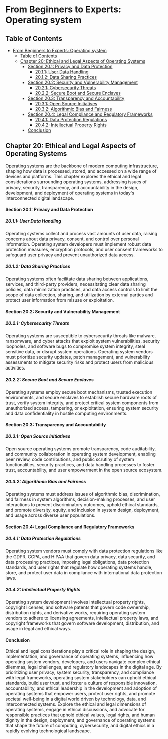 # From Beginners to Experts: Operating system
## Table of Contents
- [From Beginners to Experts: Operating system](#from-beginners-to-experts-operating-system)
  - [Table of Contents](#table-of-contents)
  - [Chapter 20: Ethical and Legal Aspects of Operating Systems](#chapter-20-ethical-and-legal-aspects-of-operating-systems)
      - [Section 20.1: Privacy and Data Protection](#section-201-privacy-and-data-protection)
        - [20.1.1: User Data Handling](#2011-user-data-handling)
        - [20.1.2: Data Sharing Practices](#2012-data-sharing-practices)
      - [Section 20.2: Security and Vulnerability Management](#section-202-security-and-vulnerability-management)
        - [20.2.1: Cybersecurity Threats](#2021-cybersecurity-threats)
        - [20.2.2: Secure Boot and Secure Enclaves](#2022-secure-boot-and-secure-enclaves)
      - [Section 20.3: Transparency and Accountability](#section-203-transparency-and-accountability)
        - [20.3.1: Open Source Initiatives](#2031-open-source-initiatives)
        - [20.3.2: Algorithmic Bias and Fairness](#2032-algorithmic-bias-and-fairness)
      - [Section 20.4: Legal Compliance and Regulatory Frameworks](#section-204-legal-compliance-and-regulatory-frameworks)
        - [20.4.1: Data Protection Regulations](#2041-data-protection-regulations)
        - [20.4.2: Intellectual Property Rights](#2042-intellectual-property-rights)
      - [Conclusion](#conclusion)

## Chapter 20: Ethical and Legal Aspects of Operating Systems

Operating systems are the backbone of modern computing infrastructure, shaping how data is processed, stored, and accessed on a wide range of devices and platforms. This chapter explores the ethical and legal considerations surrounding operating systems, addressing issues of privacy, security, transparency, and accountability in the design, development, and deployment of operating systems in today's interconnected digital landscape.

#### Section 20.1: Privacy and Data Protection

##### 20.1.1: User Data Handling

Operating systems collect and process vast amounts of user data, raising concerns about data privacy, consent, and control over personal information. Operating system developers must implement robust data protection measures, encryption protocols, and user consent frameworks to safeguard user privacy and prevent unauthorized data access.

##### 20.1.2: Data Sharing Practices

Operating systems often facilitate data sharing between applications, services, and third-party providers, necessitating clear data sharing policies, data minimization practices, and data access controls to limit the scope of data collection, sharing, and utilization by external parties and protect user information from misuse or exploitation.

#### Section 20.2: Security and Vulnerability Management

##### 20.2.1: Cybersecurity Threats

Operating systems are susceptible to cybersecurity threats like malware, ransomware, and cyber attacks that exploit system vulnerabilities, security loopholes, and software bugs to compromise system integrity, steal sensitive data, or disrupt system operations. Operating system vendors must prioritize security updates, patch management, and vulnerability assessments to mitigate security risks and protect users from malicious activities.

##### 20.2.2: Secure Boot and Secure Enclaves

Operating systems employ secure boot mechanisms, trusted execution environments, and secure enclaves to establish secure hardware roots of trust, verify system integrity, and protect critical system components from unauthorized access, tampering, or exploitation, ensuring system security and data confidentiality in hostile computing environments.

#### Section 20.3: Transparency and Accountability

##### 20.3.1: Open Source Initiatives

Open source operating systems promote transparency, code auditability, and community collaboration in operating system development, enabling peer review, code contributions, and public scrutiny of system functionalities, security practices, and data handling processes to foster trust, accountability, and user empowerment in the open source ecosystem.

##### 20.3.2: Algorithmic Bias and Fairness

Operating systems must address issues of algorithmic bias, discrimination, and fairness in system algorithms, decision-making processes, and user interactions to prevent discriminatory outcomes, uphold ethical standards, and promote diversity, equity, and inclusion in system design, deployment, and usage across diverse user populations.

#### Section 20.4: Legal Compliance and Regulatory Frameworks

##### 20.4.1: Data Protection Regulations

Operating system vendors must comply with data protection regulations like the GDPR, CCPA, and HIPAA that govern data privacy, data security, and data processing practices, imposing legal obligations, data protection standards, and user rights that regulate how operating systems handle, store, and protect user data in compliance with international data protection laws.

##### 20.4.2: Intellectual Property Rights

Operating system development involves intellectual property rights, copyright licenses, and software patents that govern code ownership, distribution rights, and derivative works, requiring operating system vendors to adhere to licensing agreements, intellectual property laws, and copyright frameworks that govern software development, distribution, and usage in legal and ethical ways.

#### Conclusion

Ethical and legal considerations play a critical role in shaping the design, implementation, and governance of operating systems, influencing how operating system vendors, developers, and users navigate complex ethical dilemmas, legal challenges, and regulatory landscapes in the digital age. By prioritizing user privacy, system security, transparency, and compliance with legal frameworks, operating system stakeholders can uphold ethical standards, build user trust, and foster a culture of responsible innovation, accountability, and ethical leadership in the development and adoption of operating systems that empower users, protect user rights, and promote societal well-being in a digital world driven by technology, data, and interconnected systems. Explore the ethical and legal dimensions of operating systems, engage in ethical discussions, and advocate for responsible practices that uphold ethical values, legal rights, and human dignity in the design, deployment, and governance of operating systems that shape the future of computing, cybersecurity, and digital ethics in a rapidly evolving technological landscape.
